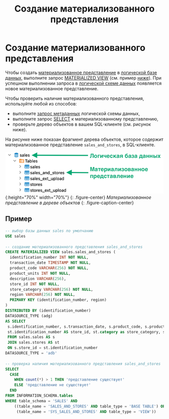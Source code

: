 ﻿---
layout: default
title: Создание материализованного представления
nav_order: 8
parent: Управление схемой данных
grand_parent: Работа с системой
has_children: false
---

# Создание материализованного представления

Чтобы создать [материализованное представление](../../../Обзор_понятий_компонентов_и_связей/Основные_понятия/Материализованное_представление/Материализованное_представление.md) 
в [логической базе данных](../../../Обзор_понятий_компонентов_и_связей/Основные_понятия/Логическая_база_данных/Логическая_база_данных.md), 
выполните запрос [MATERIALIZED VIEW](../../../Справочная_информация/Запросы_SQLplus/CREATE_MATERIALIZED_VIEW/CREATE_MATERIALIZED_VIEW.md) 
(см. пример [ниже](#пример)). При успешном выполнении запроса в 
[логической схеме данных](../../../Обзор_понятий_компонентов_и_связей/Основные_понятия/Логическая_схема_данных/Логическая_схема_данных.md) 
появляется новое материализованное представление.

Чтобы проверить наличие материализованного представления, используйте любой из способов:
*   выполните [запрос метаданных](../Запрос_метаданных_логической_схемы/Запрос_метаданных_логической_схемы.md) 
    логической схемы данных,
*   выполните запрос [SELECT](../../../Справочная_информация/Запросы_SQLplus/SELECT/SELECT.md) к материализованному 
    представлению,
*   проверьте дерево объектов в вашем SQL-клиенте (см. рисунок ниже).

На рисунке ниже показан фрагмент дерева объектов, которое содержит материализованное представление `sales_and_stores`, 
в SQL-клиенте.

![](Материализованное_представление.png){:height="70%" width="70%"}
{: .figure-center}
*Материализованное представление в дереве объектов*
{: .figure-caption-center}

## Пример

```sql
-- выбор базы данных sales по умолчанию
USE sales

-- создание материализованного представления sales_and_stores
CREATE MATERIALIZED VIEW sales.sales_and_stores (
  identification_number INT NOT NULL,
  transaction_date TIMESTAMP NOT NULL,
  product_code VARCHAR(256) NOT NULL,
  product_units INT NOT NULL,
  description VARCHAR(256),
  store_id INT NOT NULL,
  store_category VARCHAR(256) NOT NULL,
  region VARCHAR(256) NOT NULL,
  PRIMARY KEY (identification_number, region)
)
DISTRIBUTED BY (identification_number)
DATASOURCE_TYPE (adg)
AS SELECT
 s.identification_number, s.transaction_date, s.product_code, s.product_units, s.description,
 st.identification_number AS store_id, st.category as store_category, st.region
 FROM sales.sales AS s
 JOIN sales.stores AS st
 ON s.store_id = st.identification_number
DATASOURCE_TYPE = 'adb'

-- проверка наличия материализованного представления sales_and_stores
SELECT
  CASE
    WHEN count(*) > 1 THEN 'представление существует'
    ELSE 'представление не существует'
  END
FROM INFORMATION_SCHEMA.tables
WHERE table_schema = 'SALES' AND 
    ((table_name = 'SALES_AND_STORES' AND table_type = 'BASE TABLE') OR 
     (table_name = 'SYS_SALES_AND_STORES' AND table_type = 'VIEW'))
```